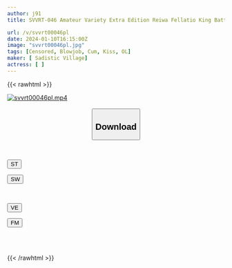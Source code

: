 ```yaml
---
author: j91
title: SVVRT-046 Amateur Variety Extra Edition Reiwa Fellatio King Battle! God Blowjob Sister Grand Prix

url: /v/svvrt00046pl
date: 2024-01-10T16:15:00Z
image: "svvrt00046pl.jpg"
tags: [Censored, Blowjob, Cum, Kiss, OL]
maker: [ Sadistic Village]
actress: [ ]
---
```



{{< rawhtml >}}

<div class="video" data-videoid="akrW31Ql2xTx6gJ">
    <a href="javascript:;">
        <img src="/v/svvrt00046pl/svvrt00046pl.jpg" width="WIDTH" height="HEIGHT" alt="svvrt00046pl.mp4" loading="lazy">
    </a>
</div>

<script type="text/javascript" src="https://j91.asia/asset/on-demand-st.js"></script>

<br>
  <link rel="stylesheet" href="https://j91.asia/asset/bs5.css">
  
  <center>
  <button class="btn btn-primary" type="button" data-bs-toggle="collapse" data-bs-target=".multi-collapse" aria-expanded="false" aria-controls="multiCollapseExample1 multiCollapseExample2"><h2>Download</h2></button></center>
</p>
<div class="row">
  <div class="col">
    <div class="collapse multi-collapse" id="multiCollapseExample1">
      <div class="card card-body">
	      	      <br>
<div class="buttons">  
<p><a href="https://streamtape.to/v/akrW31Ql2xTx6gJ" target="_blank"><button class="btn-hover color-3"><i class="fa fa-download"></i> ST</button></a></p>
<p><a href="https://flaswish.com/a0xgzuvih4ls" target="_blank"><button class="btn-hover color-2"><i class="fa fa-download"></i> SW</button></a></p></div>
    </div>
  </div>
</div>
  <div class="col">
    <div class="collapse multi-collapse" id="multiCollapseExample2">
      <div class="card card-body">
	      <br>
<div class="buttons">
<p><a href="https://veev.to/d/2IVujMj1zwklV9OXSwVdQeaxI99WtiSWuu2J4rK" target="_blank"><button class="btn-hover color-9"><i class="fa fa-download"></i> VE</button></a></p>
<p><a href="javascript:;" target="_blank"><button class="btn-hover color-8"><i class="fa fa-download"></i> FM</button></a></p></div>
<br><br>
      </div>
    </div>
  </div>
</div>

{{< /rawhtml >}}